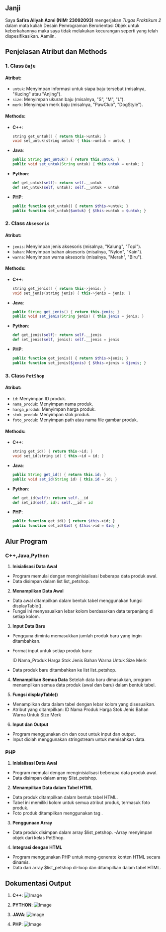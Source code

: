 
## Janji
Saya **Safira Aliyah Azmi (NIM: 23092093)** mengerjakan *Tugas Praktikum 2* dalam mata kuliah Desain Pemrograman Berorientasi Objek untuk keberkahannya maka saya tidak melakukan kecurangan seperti yang telah dispesifikasikan. Aamiin.

## Penjelasan Atribut dan Methods

### 1. Class `Baju`
#### Atribut:
- `untuk`: Menyimpan informasi untuk siapa baju tersebut (misalnya, "Kucing" atau "Anjing").
- `size`: Menyimpan ukuran baju (misalnya, "S", "M", "L").
- `merk`: Menyimpan merk baju (misalnya, "PawClub", "DogStyle").

#### Methods:
- **C++**:
  ```cpp
  string get_untuk() { return this->untuk; }
  void set_untuk(string untuk) { this->untuk = untuk; }
  ```
- **Java**:
  ```java
  public String get_untuk() { return this.untuk; }
  public void set_untuk(String untuk) { this.untuk = untuk; }
  ```
- **Python**:
  ```python
  def get_untuk(self): return self.__untuk
  def set_untuk(self, untuk): self.__untuk = untuk
  ```
- **PHP**:
  ```php
  public function get_untuk() { return $this->untuk; }
  public function set_untuk($untuk) { $this->untuk = $untuk; }
  ```

### 2. Class `Aksesoris`
#### Atribut:
- `jenis`: Menyimpan jenis aksesoris (misalnya, "Kalung", "Topi").
- `bahan`: Menyimpan bahan aksesoris (misalnya, "Nylon", "Kain").
- `warna`: Menyimpan warna aksesoris (misalnya, "Merah", "Biru").

#### Methods:
- **C++**:
  ```cpp
  string get_jenis() { return this->jenis; }
  void set_jenis(string jenis) { this->jenis = jenis; }
  ```
- **Java**:
  ```java
  public String get_jenis() { return this.jenis; }
  public void set_jenis(String jenis) { this.jenis = jenis; }
  ```
- **Python**:
  ```python
  def get_jenis(self): return self.__jenis
  def set_jenis(self, jenis): self.__jenis = jenis
  ```
- **PHP**:
  ```php
  public function get_jenis() { return $this->jenis; }
  public function set_jenis($jenis) { $this->jenis = $jenis; }
  ```

### 3. Class `PetShop` 
#### Atribut:
- `id`: Menyimpan ID produk.
- `nama_produk`: Menyimpan nama produk.
- `harga_produk`: Menyimpan harga produk.
- `stok_produk`: Menyimpan stok produk.
- `foto_produk`: Menyimpan path atau nama file gambar produk.

#### Methods:
- **C++**:
  ```cpp
  string get_id() { return this->id; }
  void set_id(string id) { this->id = id; }
  ```
- **Java**:
  ```java
  public String get_id() { return this.id; }
  public void set_id(String id) { this.id = id; }
  ```
- **Python**:
  ```python
  def get_id(self): return self.__id
  def set_id(self, id): self.__id = id
  ```
- **PHP**:
  ```php
  public function get_id() { return $this->id; }
  public function set_id($id) { $this->id = $id; }
  ```

## Alur Program

### C++,Java,Python
1. **Inisialisasi Data Awal**
- Program memulai dengan menginisialisasi beberapa data produk awal.
- Data disimpan dalam list list_petshop.
  
2. **Menampilkan Data Awal**
- Data awal ditampilkan dalam bentuk tabel menggunakan fungsi displayTable().
- Fungsi ini menyesuaikan lebar kolom berdasarkan data terpanjang di setiap kolom.

3. **Input Data Baru**
- Pengguna diminta memasukkan jumlah produk baru yang ingin ditambahkan.
- Format input untuk setiap produk baru:

   ID Nama_Produk Harga Stok Jenis Bahan Warna Untuk Size Merk

- Data produk baru ditambahkan ke list list_petshop.

4. **Menampilkan Semua Data**
Setelah data baru dimasukkan, program menampilkan semua data produk (awal dan baru) dalam bentuk tabel.

5. **Fungsi displayTable()**
- Menampilkan data dalam tabel dengan lebar kolom yang disesuaikan.
- Atribut yang ditampilkan:
   ID
   Nama Produk
   Harga
   Stok
   Jenis
   Bahan
   Warna
   Untuk
   Size
   Merk

6. **Input dan Output**
- Program menggunakan cin dan cout untuk input dan output.
- Input diolah menggunakan stringstream untuk memisahkan data.

### PHP
1. **Inisialisasi Data Awal**
- Program memulai dengan menginisialisasi beberapa data produk awal.
- Data disimpan dalam array $list_petshop.

2. **Menampilkan Data dalam Tabel HTML**
- Data produk ditampilkan dalam bentuk tabel HTML.
- Tabel ini memiliki kolom untuk semua atribut produk, termasuk foto produk.
- Foto produk ditampilkan menggunakan tag <img>.

3. **Penggunaan Array**
- Data produk disimpan dalam array $list_petshop.
-Array menyimpan objek dari kelas PetShop.

4. **Integrasi dengan HTML**
- Program menggunakan PHP untuk meng-generate konten HTML secara dinamis.
- Data dari array $list_petshop di-loop dan ditampilkan dalam tabel HTML.

## Dokumentasi Output

1. **C++**:
   ![Image](https://github.com/user-attachments/assets/3ed528cb-b03e-4d75-9426-749333dd2b18)

2. **PYTHON**:
   ![Image](https://github.com/user-attachments/assets/fda71006-634c-4db7-9bba-8a353268bdbb)

3. **JAVA**:
   ![Image](https://github.com/user-attachments/assets/0fa17e19-897f-4e57-99f2-de2c4277ff04)

4. **PHP**:
  ![Image](https://github.com/user-attachments/assets/65c303d8-c85f-42c4-b0c9-4a3dd5677b26)
